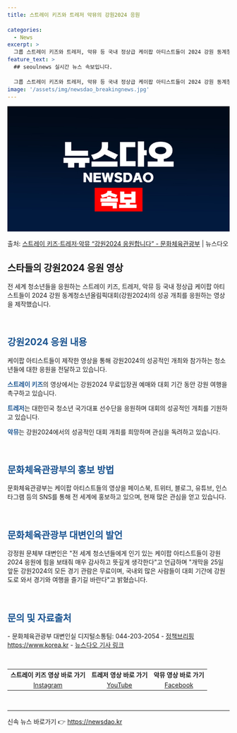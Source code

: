 ```yaml
---
title: 스트레이 키즈와 트레저 악뮤의 강원2024 응원

categories:
  - News
excerpt: >
  그룹 스트레이 키즈와 트레저, 악뮤 등 국내 정상급 케이팝 아티스트들이 2024 강원 동계청소년올림픽대회(강…
feature_text: >
  ## seoulnews 실시간 뉴스 속보입니다.

  그룹 스트레이 키즈와 트레저, 악뮤 등 국내 정상급 케이팝 아티스트들이 2024 강원 동계청소년올림픽대회(강…
image: '/assets/img/newsdao_breakingnews.jpg'
---
```


![뉴스다오 속보](/assets/img/newsdao_breakingnews.jpg)

<p>출처: <a href="https://newsdao.kr/2878" rel="dofollow">스트레이 키즈·트레저·악뮤 “강원2024 응원합니다” - 문화체육관광부</a> | 뉴스다오</p>

<h2 data-ke-size="size26">스타들의 강원2024 응원 영상</h2>
전 세계 청소년들을 응원하는 스트레이 키즈, 트레저, 악뮤 등 국내 정상급 케이팝 아티스트들이 2024 강원 동계청소년올림픽대회(강원2024)의 성공 개최를 응원하는 영상을 제작했습니다.

<p data-ke-size="size16">&nbsp;</p>

<h2 data-ke-size="size24"><b><span style="color: #1a5490;">강원2024 응원 내용</span></b></h2>
케이팝 아티스트들이 제작한 영상을 통해 강원2024의 성공적인 개최와 참가하는 청소년들에 대한 응원을 전달하고 있습니다.

<p data-ke-size="size16"><b><span style="color: #1a5490;">스트레이 키즈</span></b>의 영상에서는 강원2024 무료입장권 예매와 대회 기간 동안 강원 여행을 촉구하고 있습니다.</p>
<p data-ke-size="size16"><b><span style="color: #1a5490;">트레저</span></b>는 대한민국 청소년 국가대표 선수단을 응원하며 대회의 성공적인 개최를 기원하고 있습니다.</p>
<p data-ke-size="size16"><b><span style="color: #1a5490;">악뮤</span></b>는 강원2024에서의 성공적인 대회 개최를 희망하며 관심을 독려하고 있습니다.</p>

<p data-ke-size="size16">&nbsp;</p>

<h2 data-ke-size="size24"><b><span style="color: #1a5490;">문화체육관광부의 홍보 방법</span></b></h2>
문화체육관광부는 케이팝 아티스트들의 영상을 페이스북, 트위터, 블로그, 유튜브, 인스타그램 등의 SNS를 통해 전 세계에 홍보하고 있으며, 현재 많은 관심을 얻고 있습니다.

<p data-ke-size="size16">&nbsp;</p>

<h2 data-ke-size="size24"><b><span style="color: #1a5490;">문화체육관광부 대변인의 발언</span></b></h2>
강정원 문체부 대변인은 "전 세계 청소년들에게 인기 있는 케이팝 아티스트들이 강원2024 응원에 힘을 보태줘 매우 감사하고 뜻깊게 생각한다"고 언급하며 "개막을 25일 앞둔 강원2024의 모든 경기 관람은 무료이며, 국내외 많은 사람들이 대회 기간에 강원도로 와서 경기와 여행을 즐기길 바란다"고 밝혔습니다.

<p data-ke-size="size16">&nbsp;</p>

<h2 data-ke-size="size24"><b><span style="color: #1a5490;">문의 및 자료출처</span></b></h2>
- 문화체육관광부 대변인실 디지털소통팀: 044-203-2054
- <a href="https://https://www.korea.kr">정책브리핑 https://www.korea.kr</a>
- <a href="https://newsdao.kr/2878">뉴스다오 기사 링크</a>

<p data-ke-size="size16">&nbsp;</p>

<table>
	<tbody>
		<tr>
			<td style="text-align: center; height: 17px;"><b>스트레이 키즈 영상 바로 가기</b></td>
			<td style="text-align: center; height: 17px;"><b>트레저 영상 바로 가기</b></td>
			<td style="text-align: center; height: 17px;"><b>악뮤 영상 바로 가기</b></td>
		</tr>
		<tr>
			<td style="text-align: center; height: 17px;"><a href="https://www.instagram.com/p/C0-xV44pW4Q/">Instagram</a></td>
			<td style="text-align: center; height: 17px;"><a href="https://youtu.be/uNkgQWAUNFA?si=tb3-eCWqtHajwJE3">YouTube</a></td>
			<td style="text-align: center; height: 17px;"><a href="https://fb.watch/p4D40THwrm/?mibextid=9R9pXO">Facebook</a></td>
		</tr>
	</tbody>
</table>
<p data-ke-size="size16">&nbsp;</p>
<hr> 

신속 뉴스 바로가기 👉 <a href="https://newsdao.kr" rel="dofollow">https://newsdao.kr</a>


